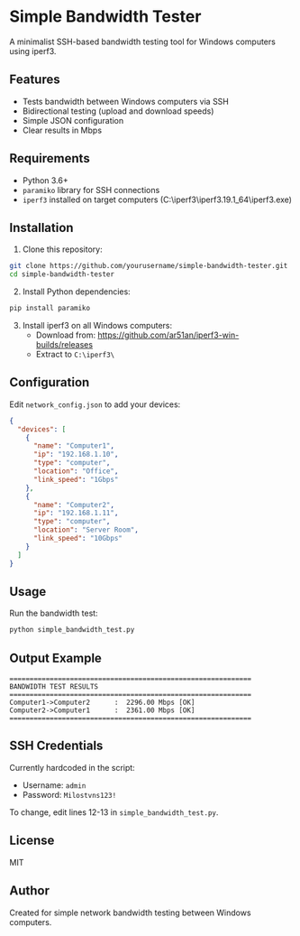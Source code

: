 # Simple Bandwidth Tester

A minimalist SSH-based bandwidth testing tool for Windows computers using iperf3.

## Features

- Tests bandwidth between Windows computers via SSH
- Bidirectional testing (upload and download speeds)
- Simple JSON configuration
- Clear results in Mbps

## Requirements

- Python 3.6+
- `paramiko` library for SSH connections
- `iperf3` installed on target computers (C:\iperf3\iperf3.19.1_64\iperf3.exe)

## Installation

1. Clone this repository:
```bash
git clone https://github.com/yourusername/simple-bandwidth-tester.git
cd simple-bandwidth-tester
```

2. Install Python dependencies:
```bash
pip install paramiko
```

3. Install iperf3 on all Windows computers:
   - Download from: https://github.com/ar51an/iperf3-win-builds/releases
   - Extract to `C:\iperf3\`

## Configuration

Edit `network_config.json` to add your devices:

```json
{
  "devices": [
    {
      "name": "Computer1",
      "ip": "192.168.1.10",
      "type": "computer",
      "location": "Office",
      "link_speed": "1Gbps"
    },
    {
      "name": "Computer2",
      "ip": "192.168.1.11",
      "type": "computer",
      "location": "Server Room",
      "link_speed": "10Gbps"
    }
  ]
}
```

## Usage

Run the bandwidth test:

```bash
python simple_bandwidth_test.py
```

## Output Example

```
============================================================
BANDWIDTH TEST RESULTS
============================================================
Computer1->Computer2      :  2296.00 Mbps [OK]
Computer2->Computer1      :  2361.00 Mbps [OK]
============================================================
```

## SSH Credentials

Currently hardcoded in the script:
- Username: `admin`
- Password: `Milostvns123!`

To change, edit lines 12-13 in `simple_bandwidth_test.py`.

## License

MIT

## Author

Created for simple network bandwidth testing between Windows computers.